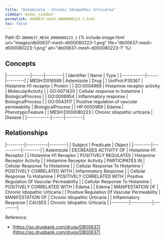 ```yaml
---
title: "Astemizole - Chronic Idiopathic Urticaria"
sidebar: mydoc_sidebar
permalink: db00637-mesh-d000080223-1.html
toc: false 
---
```



Path ID: `DB00637_MESH_D000080223_1`
{% include image.html url="images/db00637-mesh-d000080223-1.png" file="db00637-mesh-d000080223-1.png" alt="db00637-mesh-d000080223-1" %}

## Concepts

|------------|------|---------|
| Identifier | Name | Type    |
|------------|------|---------|
| MESH:D016589 | Astemizole | Drug |
| UniProt:P35367 | Histamine H1 receptor | Protein |
| GO:0004969 | Histamine receptor activity | MolecularActivity |
| GO:0071420 | Cellular response to histamine | BiologicalProcess |
| GO:0006954 | Inflammatory response | BiologicalProcess |
| GO:0043117 | Positive regulation of vascular permeability | BiologicalProcess |
| HP:0000969 | Edema | PhenotypicFeature |
| MESH:D000080223 | Chronic idiopathic urticaria | Disease |
|------------|------|---------|

## Relationships

|---------|-----------|---------|
| Subject | Predicate | Object  |
|---------|-----------|---------|
| Astemizole | DECREASES ACTIVITY OF | Histamine H1 Receptor |
| Histamine H1 Receptor | POSITIVELY REGULATES | Histamine Receptor Activity |
| Histamine Receptor Activity | PARTICIPATES IN | Cellular Response To Histamine |
| Cellular Response To Histamine | POSITIVELY CORRELATED WITH | Inflammatory Response |
| Cellular Response To Histamine | POSITIVELY CORRELATED WITH | Positive Regulation Of Vascular Permeability |
| Cellular Response To Histamine | POSITIVELY CORRELATED WITH | Edema |
| Edema | MANIFESTATION OF | Chronic Idiopathic Urticaria |
| Positive Regulation Of Vascular Permeability | MANIFESTATION OF | Chronic Idiopathic Urticaria |
| Inflammatory Response | CAUSES | Chronic Idiopathic Urticaria |
|---------|-----------|---------|

Reference: 
  - [https://go.drugbank.com/drugs/DB00637](https://go.drugbank.com/drugs/DB00637)
